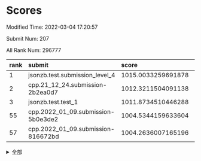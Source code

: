 # Scores

Modified Time: 2022-03-04 17:20:57

Submit Num: 207

All Rank Num: 296777

| rank |               submit               |       score        |       sigma        | pk_num |
| :--- | :--------------------------------- | :----------------- | :----------------- | :----- |
| 1    | jsonzb.test.submission_level_4     | 1015.0033259691878 | 0.8627708342298879 | 5737   |
| 2    | cpp.21_12_24.submission-2b2ea0d7   | 1012.3211504091138 | 0.8109651442652906 | 5733   |
| 3    | jsonzb.test.test_1                 | 1011.8734510446288 | 0.7952967266078755 | 5733   |
| 55   | cpp.2022_01_09.submission-5b0e3de2 | 1004.5344159633604 | 0.7110210738707929 | 5737   |
| 57   | cpp.2022_01_09.submission-816672bd | 1004.2636007165196 | 0.7258762062897032 | 5734   |


<details>
<summary>全部</summary>

| rank |                 submit                 |       score        |       sigma        | pk_num |
| :--- | :------------------------------------- | :----------------- | :----------------- | :----- |
| 1    | jsonzb.test.submission_level_4         | 1015.0033259691878 | 0.8627708342298879 | 5737   |
| 2    | cpp.21_12_24.submission-2b2ea0d7       | 1012.3211504091138 | 0.8109651442652906 | 5733   |
| 3    | jsonzb.test.test_1                     | 1011.8734510446288 | 0.7952967266078755 | 5733   |
| 4    | gobigger.level_3.submission_level_3_2  | 1011.7664405235338 | 0.7994865880811658 | 5737   |
| 5    | gobigger.level_3.submission_level_3_10 | 1011.3441654297827 | 0.7562593032541479 | 5735   |
| 6    | gobigger.level_3.submission_level_3_28 | 1011.2451833399176 | 0.7744127299652274 | 5735   |
| 7    | gobigger.level_3.submission_level_3_44 | 1011.1541733902601 | 0.7790703809621898 | 5738   |
| 8    | gobigger.level_3.submission_level_3_29 | 1011.0320547654444 | 0.7576856303580052 | 5733   |
| 9    | gobigger.level_3.submission_level_3_4  | 1010.9702719459054 | 0.766472500799988  | 5738   |
| 10   | gobigger.level_3.submission_level_3_14 | 1010.9031380400595 | 0.7697215911075685 | 5732   |
| 11   | gobigger.level_3.submission_level_3_27 | 1010.8966314840831 | 0.7832131955369227 | 5729   |
| 12   | gobigger.level_3.submission_level_3_26 | 1010.8244154600035 | 0.743063535106655  | 5734   |
| 13   | gobigger.level_3.submission_level_3_1  | 1010.8231658517758 | 0.7700478271899756 | 5735   |
| 14   | gobigger.level_3.submission_level_3_34 | 1010.7030753314884 | 0.7530447194142108 | 5738   |
| 15   | gobigger.level_3.submission_level_3_35 | 1010.5610367196389 | 0.7910307832035436 | 5733   |
| 16   | gobigger.level_3.submission_level_3_8  | 1010.553377419238  | 0.7581601368211575 | 5735   |
| 17   | gobigger.level_3.submission_level_3_3  | 1010.4624006449669 | 0.7551213020229427 | 5732   |
| 18   | gobigger.level_3.submission_level_3_49 | 1010.4064469102657 | 0.7824621175595277 | 5740   |
| 19   | gobigger.level_3.submission_level_3_46 | 1010.3131655561685 | 0.7808400742055671 | 5734   |
| 20   | gobigger.level_3.submission_level_3_31 | 1010.2729469655897 | 0.776869889229544  | 5737   |
| 21   | gobigger.level_3.submission_level_3_15 | 1010.2461526672881 | 0.7857166698522879 | 5736   |
| 22   | gobigger.level_3.submission_level_3_33 | 1010.1814952468345 | 0.7845247492180398 | 5734   |
| 23   | gobigger.level_3.submission_level_3_20 | 1010.139714306207  | 0.7509634376791549 | 5738   |
| 24   | gobigger.level_3.submission_level_3_0  | 1010.1236325072828 | 0.7659016330579259 | 5739   |
| 25   | gobigger.level_3.submission_level_3_47 | 1010.0225337518809 | 0.745308950641371  | 5740   |
| 26   | gobigger.level_3.submission_level_3_16 | 1009.9765320250397 | 0.7646192246722407 | 5731   |
| 27   | gobigger.level_3.submission_level_3_25 | 1009.9274975736123 | 0.7493204790277306 | 5730   |
| 28   | gobigger.level_3.submission_level_3_24 | 1009.8064621284585 | 0.7676545729786934 | 5738   |
| 29   | gobigger.level_3.submission_level_3_41 | 1009.7999520973411 | 0.7490150568338632 | 5739   |
| 30   | gobigger.level_3.submission_level_3_37 | 1009.7922348957144 | 0.7557985550762631 | 5737   |
| 31   | gobigger.level_3.submission_level_3_32 | 1009.7831838497158 | 0.745290712442396  | 5733   |
| 32   | gobigger.level_3.submission_level_3_30 | 1009.7655645306492 | 0.757993694842427  | 5737   |
| 33   | gobigger.level_3.submission_level_3_6  | 1009.7447334560482 | 0.746359407133991  | 5735   |
| 34   | gobigger.level_3.submission_level_3_36 | 1009.7414777009961 | 0.7676142994683843 | 5736   |
| 35   | gobigger.level_3.submission_level_3_48 | 1009.7045961818352 | 0.7581092341933783 | 5733   |
| 36   | gobigger.level_3.submission_level_3_38 | 1009.6823288027076 | 0.7327956078623035 | 5731   |
| 37   | gobigger.level_3.submission_level_3_21 | 1009.6797914842516 | 0.7380318442886448 | 5729   |
| 38   | gobigger.level_3.submission_level_3_39 | 1009.6001296650729 | 0.7582583601712223 | 5734   |
| 39   | gobigger.level_3.submission_level_3_13 | 1009.5642954383032 | 0.7548200028902821 | 5739   |
| 40   | gobigger.level_3.submission_level_3_7  | 1009.5128349664745 | 0.7679784081132994 | 5732   |
| 41   | gobigger.level_3.submission_level_3_42 | 1009.4714105124914 | 0.7496802464961367 | 5734   |
| 42   | gobigger.level_3.submission_level_3_45 | 1009.465468879457  | 0.7735074805078433 | 5735   |
| 43   | gobigger.level_3.submission_level_3_11 | 1009.450304981947  | 0.7550659954515607 | 5734   |
| 44   | gobigger.level_3.submission_level_3_19 | 1009.413998089867  | 0.7652942178056126 | 5737   |
| 45   | gobigger.level_3.submission_level_3_18 | 1009.1755776431163 | 0.742889215293007  | 5734   |
| 46   | gobigger.level_3.submission_level_3_43 | 1009.1546832338964 | 0.758431079668633  | 5741   |
| 47   | gobigger.level_3.submission_level_3_40 | 1009.1447927889072 | 0.7538586208657622 | 5734   |
| 48   | gobigger.level_3.submission_level_3_22 | 1009.1383458578787 | 0.7476408054306195 | 5730   |
| 49   | gobigger.level_3.submission_level_3_9  | 1008.7818140486811 | 0.7579776138303931 | 5733   |
| 50   | gobigger.level_3.submission_level_3_12 | 1008.6915498087843 | 0.748691020298734  | 5735   |
| 51   | gobigger.level_3.submission_level_3_5  | 1008.4621692258899 | 0.7511725603703493 | 5735   |
| 52   | gobigger.level_3.submission_level_3_17 | 1008.3408343806378 | 0.7304472058892252 | 5731   |
| 53   | gobigger.level_3.submission_level_3_23 | 1007.2336870660553 | 0.7248835601718955 | 5735   |
| 54   | gobigger.level_1.submission_level_1_47 | 1005.1412822775776 | 0.7398521479506709 | 5734   |
| 55   | cpp.2022_01_09.submission-5b0e3de2     | 1004.5344159633604 | 0.7110210738707929 | 5737   |
| 56   | gobigger.level_1.submission_level_1_38 | 1004.4760144280692 | 0.7224081970483555 | 5734   |
| 57   | cpp.2022_01_09.submission-816672bd     | 1004.2636007165196 | 0.7258762062897032 | 5734   |
| 58   | gobigger.level_1.submission_level_1_28 | 1004.2623024799154 | 0.7231921646696016 | 5733   |
| 59   | gobigger.level_1.submission_level_1_0  | 1004.2563400203945 | 0.7301727407848513 | 5737   |
| 60   | gobigger.level_1.submission_level_1_44 | 1004.1975623663352 | 0.7067048236998174 | 5733   |
| 61   | gobigger.level_1.submission_level_1_27 | 1004.1937418113979 | 0.7163710228137216 | 5736   |
| 62   | gobigger.level_1.submission_level_1_21 | 1004.155513297073  | 0.7182594615744757 | 5740   |
| 63   | gobigger.level_1.submission_level_1_8  | 1004.1346321293396 | 0.7156059815446805 | 5736   |
| 64   | gobigger.level_1.submission_level_1_11 | 1004.0607957733866 | 0.7037239088971254 | 5738   |
| 65   | gobigger.level_1.submission_level_1_40 | 1003.9656084572626 | 0.6996967265242306 | 5739   |
| 66   | gobigger.level_1.submission_level_1_39 | 1003.9135671157932 | 0.7154462051254764 | 5735   |
| 67   | gobigger.level_1.submission_level_1_49 | 1003.7710232613688 | 0.7235837325653425 | 5731   |
| 68   | gobigger.level_1.submission_level_1_4  | 1003.7557575977302 | 0.6977242611306593 | 5733   |
| 69   | gobigger.level_1.submission_level_1_34 | 1003.7556587074329 | 0.7191632484809376 | 5739   |
| 70   | gobigger.level_1.submission_level_1_1  | 1003.7051752577704 | 0.7120131575228906 | 5732   |
| 71   | gobigger.level_1.submission_level_1_46 | 1003.6626417995678 | 0.7174190070668356 | 5735   |
| 72   | gobigger.level_1.submission_level_1_9  | 1003.6432056626581 | 0.72563325709313   | 5729   |
| 73   | gobigger.level_1.submission_level_1_5  | 1003.599600223655  | 0.7182640674171383 | 5736   |
| 74   | gobigger.level_1.submission_level_1_42 | 1003.590208364887  | 0.7234836100320751 | 5734   |
| 75   | gobigger.level_1.submission_level_1_43 | 1003.5819318911465 | 0.7164328415151884 | 5736   |
| 76   | gobigger.level_1.submission_level_1_12 | 1003.5815202874526 | 0.7223058890210355 | 5737   |
| 77   | gobigger.level_1.submission_level_1_13 | 1003.5736115641182 | 0.7127476214715252 | 5733   |
| 78   | gobigger.level_1.submission_level_1_15 | 1003.5682894513303 | 0.7047141485335058 | 5735   |
| 79   | gobigger.level_1.submission_level_1_37 | 1003.4415531936351 | 0.7336725604388122 | 5730   |
| 80   | gobigger.level_1.submission_level_1_48 | 1003.4407084065089 | 0.713193813069263  | 5731   |
| 81   | gobigger.level_1.submission_level_1_36 | 1003.4248741686552 | 0.7146024840899595 | 5736   |
| 82   | gobigger.level_1.submission_level_1_29 | 1003.4068728391597 | 0.7085210169256321 | 5734   |
| 83   | gobigger.level_1.submission_level_1_35 | 1003.274837297497  | 0.7117384752302419 | 5732   |
| 84   | gobigger.level_1.submission_level_1_6  | 1003.2697401875745 | 0.7089114940440561 | 5735   |
| 85   | gobigger.level_1.submission_level_1_18 | 1003.2592587774772 | 0.7138510187731775 | 5741   |
| 86   | gobigger.level_1.submission_level_1_2  | 1003.236856972273  | 0.713363982198019  | 5744   |
| 87   | gobigger.level_1.submission_level_1_24 | 1003.2248360763538 | 0.7133929648427558 | 5734   |
| 88   | gobigger.level_1.submission_level_1_20 | 1003.2160690631366 | 0.7182362381797353 | 5736   |
| 89   | gobigger.level_1.submission_level_1_10 | 1003.203000684743  | 0.7199788278163577 | 5733   |
| 90   | gobigger.level_1.submission_level_1_22 | 1003.1750600724598 | 0.7152409482641894 | 5738   |
| 91   | gobigger.level_1.submission_level_1_32 | 1003.1338059334234 | 0.7076680164059874 | 5733   |
| 92   | gobigger.level_1.submission_level_1_16 | 1003.0754265876232 | 0.7173747519957466 | 5736   |
| 93   | gobigger.level_1.submission_level_1_3  | 1003.0123269296995 | 0.7141853240237245 | 5736   |
| 94   | gobigger.level_1.submission_level_1_33 | 1002.8246324673831 | 0.720619783185848  | 5732   |
| 95   | gobigger.level_1.submission_level_1_31 | 1002.8105384380841 | 0.7201483082997444 | 5728   |
| 96   | gobigger.level_1.submission_level_1_25 | 1002.7704618894803 | 0.7232830269712965 | 5738   |
| 97   | gobigger.level_1.submission_level_1_14 | 1002.7364781820697 | 0.724385036669419  | 5738   |
| 98   | gobigger.level_1.submission_level_1_17 | 1002.4873896756792 | 0.7062470519618942 | 5736   |
| 99   | gobigger.level_1.submission_level_1_30 | 1002.4810745136905 | 0.7178829303550065 | 5737   |
| 100  | gobigger.level_1.submission_level_1_45 | 1002.4469823961451 | 0.7118613967224128 | 5737   |
| 101  | gobigger.level_1.submission_level_1_7  | 1002.1352878108885 | 0.7084200807962063 | 5738   |
| 102  | gobigger.level_1.submission_level_1_26 | 1001.9845369476841 | 0.7127009248008455 | 5735   |
| 103  | gobigger.level_1.submission_level_1_41 | 1001.843078521478  | 0.7067802179146416 | 5736   |
| 104  | gobigger.level_1.submission_level_1_19 | 1001.724736419041  | 0.7051781102003172 | 5732   |
| 105  | gobigger.level_1.submission_level_1_23 | 1001.4671459503443 | 0.7136194646959598 | 5732   |
| 106  | gobigger.random.submission_random_5    | 997.5290871957928  | 0.7154579767291938 | 5736   |
| 107  | gobigger.random.submission_random_33   | 997.3848926415903  | 0.7026191287536495 | 5738   |
| 108  | gobigger.random.submission_random_45   | 997.3279520464561  | 0.7050234596997824 | 5738   |
| 109  | gobigger.random.submission_random_47   | 997.2887585652022  | 0.7092684121156423 | 5738   |
| 110  | gobigger.random.submission_random_29   | 997.2739506849415  | 0.7147325260374653 | 5741   |
| 111  | gobigger.random.submission_random_2    | 996.9319052972368  | 0.7091999230476724 | 5732   |
| 112  | gobigger.random.submission_random_16   | 996.8410551037011  | 0.7057184342293857 | 5737   |
| 113  | gobigger.random.submission_random_35   | 996.8406837504095  | 0.7091991144844719 | 5728   |
| 114  | gobigger.random.submission_random_19   | 996.7579218108054  | 0.7091200810273804 | 5736   |
| 115  | gobigger.random.submission_random_30   | 996.7194667741478  | 0.7085361104490848 | 5732   |
| 116  | gobigger.random.submission_random_48   | 996.6514456318774  | 0.7022449464767129 | 5735   |
| 117  | gobigger.random.submission_random_44   | 996.6476600189849  | 0.7138785001348906 | 5736   |
| 118  | gobigger.random.submission_random_20   | 996.5544148494405  | 0.7125600304485015 | 5736   |
| 119  | gobigger.random.submission_random_23   | 996.541879931525   | 0.7111076038732084 | 5736   |
| 120  | gobigger.random.submission_random_37   | 996.5353688121885  | 0.6971510466263809 | 5737   |
| 121  | gobigger.random.submission_random_26   | 996.5133401550532  | 0.7139913246269864 | 5735   |
| 122  | gobigger.random.submission_random_17   | 996.4413877748716  | 0.7131217974725249 | 5731   |
| 123  | gobigger.random.submission_random_9    | 996.3565684963276  | 0.7117205078923519 | 5733   |
| 124  | gobigger.random.submission_random_7    | 996.3549050129592  | 0.7103203370612876 | 5734   |
| 125  | gobigger.random.submission_random_38   | 996.2418318304613  | 0.7195436014895129 | 5730   |
| 126  | gobigger.random.submission_random_32   | 996.2398603367276  | 0.7255727304873085 | 5733   |
| 127  | gobigger.random.submission_random_1    | 996.2114758862206  | 0.7096346930920571 | 5736   |
| 128  | gobigger.random.submission_random_28   | 996.195047241549   | 0.7058276326862353 | 5729   |
| 129  | gobigger.random.submission_random_8    | 996.1052322187015  | 0.7238425483930928 | 5736   |
| 130  | gobigger.random.submission_random_21   | 996.0801488038014  | 0.7129806577903326 | 5737   |
| 131  | gobigger.random.submission_random_24   | 996.0477953695702  | 0.706317390085073  | 5729   |
| 132  | gobigger.random.submission_random_15   | 996.0141501831697  | 0.7118490199902882 | 5739   |
| 133  | gobigger.random.submission_random_3    | 995.9596672384539  | 0.7001885166095447 | 5736   |
| 134  | gobigger.random.submission_random_4    | 995.9206412534435  | 0.7005158609367077 | 5730   |
| 135  | gobigger.random.submission_random_13   | 995.9171965179655  | 0.7253119064786829 | 5734   |
| 136  | gobigger.random.submission_random_18   | 995.8584800681897  | 0.7182443729474778 | 5733   |
| 137  | gobigger.random.submission_random_27   | 995.8338634781705  | 0.7155359371747897 | 5733   |
| 138  | gobigger.random.submission_random_10   | 995.8183610025435  | 0.7174300765277927 | 5739   |
| 139  | gobigger.random.submission_random_42   | 995.6776340727796  | 0.7071374771082306 | 5742   |
| 140  | gobigger.random.submission_random_43   | 995.591889806258   | 0.7293987827448468 | 5741   |
| 141  | gobigger.random.submission_random_41   | 995.5844234835195  | 0.7104418489058848 | 5737   |
| 142  | gobigger.random.submission_random_46   | 995.519805638433   | 0.7201017461635093 | 5734   |
| 143  | gobigger.random.submission_random_39   | 995.4742853605876  | 0.7179536244559577 | 5735   |
| 144  | gobigger.random.submission_random_11   | 995.4433873969933  | 0.7285803776024857 | 5731   |
| 145  | gobigger.random.submission_random_34   | 995.4221068256443  | 0.7231635688297654 | 5729   |
| 146  | gobigger.random.submission_random_31   | 995.4214919721121  | 0.7071121647406559 | 5737   |
| 147  | gobigger.random.submission_random_12   | 995.4092216602278  | 0.7168664063837707 | 5736   |
| 148  | gobigger.random.submission_random_14   | 995.3990269750772  | 0.7111565810656114 | 5734   |
| 149  | gobigger.random.submission_random_6    | 995.3400283025686  | 0.7083592744145264 | 5736   |
| 150  | gobigger.random.submission_random_22   | 995.2934564154608  | 0.7146551870627647 | 5738   |
| 151  | gobigger.random.submission_random_36   | 995.2395264255316  | 0.7131004451962905 | 5730   |
| 152  | gobigger.random.submission_random_49   | 995.1413673184314  | 0.708388481423145  | 5735   |
| 153  | gobigger.random.submission_random_25   | 995.0930364227725  | 0.7138616593219792 | 5735   |
| 154  | gobigger.random.submission_random_0    | 995.0786913390217  | 0.7231760360379115 | 5735   |
| 155  | gobigger.random.submission_random_40   | 994.557763898736   | 0.7111671079692287 | 5740   |
| 156  | gobigger.level_2.submission_level_2_39 | 993.9658582777524  | 0.7332480826395832 | 5738   |
| 157  | gobigger.level_2.submission_level_2_38 | 993.8164383466091  | 0.7148406237513191 | 5732   |
| 158  | gobigger.level_2.submission_level_2_12 | 993.4327510521434  | 0.7393028382496025 | 5732   |
| 159  | gobigger.level_2.submission_level_2_23 | 993.31917783342    | 0.7252484128709389 | 5735   |
| 160  | gobigger.level_2.submission_level_2_28 | 993.2557791664331  | 0.7402064619111894 | 5732   |
| 161  | gobigger.level_2.submission_level_2_48 | 993.2472783202883  | 0.7595331099667555 | 5733   |
| 162  | gobigger.level_2.submission_level_2_41 | 992.9862921492339  | 0.7417013098936205 | 5742   |
| 163  | gobigger.level_2.submission_level_2_14 | 992.9485020803965  | 0.7288044000176134 | 5733   |
| 164  | gobigger.level_2.submission_level_2_19 | 992.9224499110622  | 0.7329440503054699 | 5737   |
| 165  | gobigger.level_2.submission_level_2_21 | 992.8782190770903  | 0.7414992050543551 | 5736   |
| 166  | gobigger.level_2.submission_level_2_18 | 992.7693015361561  | 0.7371238091086793 | 5728   |
| 167  | gobigger.level_2.submission_level_2_49 | 992.7604850575102  | 0.743478579007453  | 5736   |
| 168  | gobigger.level_2.submission_level_2_33 | 992.7154005341843  | 0.7774794398569203 | 5734   |
| 169  | gobigger.level_2.submission_level_2_17 | 992.5770481280699  | 0.7586155784650146 | 5732   |
| 170  | gobigger.level_2.submission_level_2_11 | 992.5371758792401  | 0.7226096793358073 | 5733   |
| 171  | gobigger.level_2.submission_level_2_5  | 992.4956986907445  | 0.7671902452399058 | 5734   |
| 172  | gobigger.level_2.submission_level_2_40 | 992.4179652508848  | 0.7322050633253273 | 5736   |
| 173  | gobigger.level_2.submission_level_2_4  | 992.3293545398182  | 0.7338664898641778 | 5734   |
| 174  | gobigger.level_2.submission_level_2_20 | 992.2820414599678  | 0.7316912359406792 | 5736   |
| 175  | gobigger.level_2.submission_level_2_7  | 992.2484691615484  | 0.7430051387338813 | 5734   |
| 176  | gobigger.level_2.submission_level_2_1  | 992.1841405887443  | 0.7349723878522292 | 5734   |
| 177  | gobigger.level_2.submission_level_2_44 | 992.1615058755516  | 0.7384763176088655 | 5734   |
| 178  | gobigger.level_2.submission_level_2_36 | 992.1057765925259  | 0.7542440140243182 | 5729   |
| 179  | gobigger.level_2.submission_level_2_0  | 991.8783874944768  | 0.7329587446333922 | 5735   |
| 180  | gobigger.level_2.submission_level_2_46 | 991.8166604679577  | 0.7548588741242894 | 5737   |
| 181  | gobigger.level_2.submission_level_2_22 | 991.7312913648133  | 0.7557520581203463 | 5731   |
| 182  | gobigger.level_2.submission_level_2_25 | 991.7141577797611  | 0.7516568237948157 | 5732   |
| 183  | gobigger.level_2.submission_level_2_29 | 991.7044371680046  | 0.7553983565692255 | 5737   |
| 184  | gobigger.level_2.submission_level_2_45 | 991.6943419055563  | 0.7370127531195179 | 5733   |
| 185  | gobigger.level_2.submission_level_2_16 | 991.6434275196868  | 0.74654547253415   | 5736   |
| 186  | gobigger.level_2.submission_level_2_13 | 991.5930693885348  | 0.7534634759507076 | 5738   |
| 187  | gobigger.level_2.submission_level_2_34 | 991.5156080711488  | 0.7468375642349968 | 5734   |
| 188  | gobigger.level_2.submission_level_2_26 | 991.4579324843011  | 0.7709754770507526 | 5736   |
| 189  | gobigger.level_2.submission_level_2_35 | 991.4573415332432  | 0.7652757266052027 | 5736   |
| 190  | gobigger.level_2.submission_level_2_27 | 991.3991227555426  | 0.7416886367977965 | 5732   |
| 191  | gobigger.level_2.submission_level_2_2  | 991.3566298882135  | 0.7367458175246603 | 5737   |
| 192  | gobigger.level_2.submission_level_2_15 | 991.2992162225229  | 0.7455956481366628 | 5733   |
| 193  | gobigger.level_2.submission_level_2_37 | 991.195679071765   | 0.7405261052554125 | 5732   |
| 194  | gobigger.level_2.submission_level_2_10 | 991.1601015576057  | 0.7451956975903717 | 5731   |
| 195  | gobigger.level_2.submission_level_2_6  | 991.0274910534513  | 0.7515704088772793 | 5734   |
| 196  | gobigger.level_2.submission_level_2_31 | 990.9978285253236  | 0.7417316690525773 | 5734   |
| 197  | gobigger.level_2.submission_level_2_30 | 990.97096158743    | 0.7634809244833881 | 5733   |
| 198  | gobigger.level_2.submission_level_2_24 | 990.8399197105875  | 0.7541994752400216 | 5732   |
| 199  | gobigger.level_2.submission_level_2_47 | 990.7877131225006  | 0.7500003493998959 | 5736   |
| 200  | gobigger.level_2.submission_level_2_32 | 990.7714189192264  | 0.7504448822467071 | 5737   |
| 201  | gobigger.level_2.submission_level_2_3  | 990.6594046654174  | 0.7719982311290599 | 5740   |
| 202  | gobigger.level_2.submission_level_2_9  | 990.516043958415   | 0.7585217570977979 | 5737   |
| 203  | gobigger.level_2.submission_level_2_42 | 990.193016781906   | 0.7703940309707131 | 5737   |
| 204  | gobigger.level_2.submission_level_2_8  | 990.0257363357816  | 0.7556148362779403 | 5737   |
| 205  | gobigger.level_2.submission_level_2_43 | 989.9355916514834  | 0.7855375162157449 | 5731   |
| 206  | gobigger.none.submission_none_0        | 978.4988697420117  | 1.1739496918659575 | 5739   |
| 207  | gobigger.none.submission_none_1        | 976.2268759479007  | 1.5221522386192583 | 5731   |

</details>